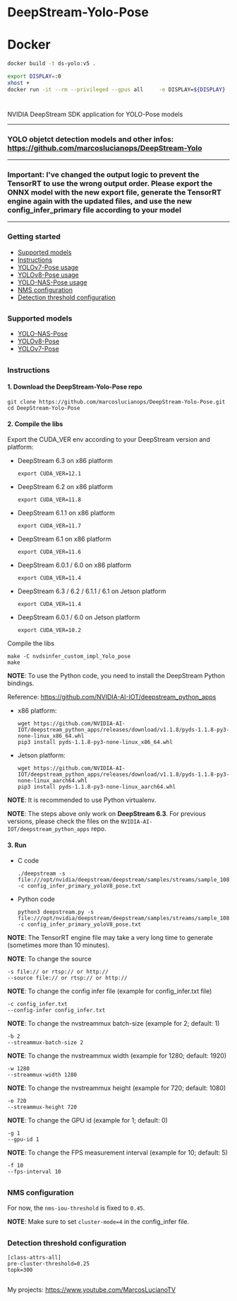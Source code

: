 # DeepStream-Yolo-Pose

# Docker

```bash
docker build -t ds-yolo:v5 .
```

```bash
export DISPLAY=:0
xhost +
docker run -it --rm --privileged --gpus all     -e DISPLAY=${DISPLAY}     --device /dev/snd     -v /tmp/.X11-unix/:/tmp/.X11-unix     --runtime=nvidia     ds-yolo:v5 /bin/bash
```
#

NVIDIA DeepStream SDK application for YOLO-Pose models

--------------------------------------------------------------------------------------------------
### YOLO objetct detection models and other infos: https://github.com/marcoslucianops/DeepStream-Yolo
--------------------------------------------------------------------------------------------------
### Important: I've changed the output logic to prevent the TensorRT to use the wrong output order. Please export the ONNX model with the new export file, generate the TensorRT engine again with the updated files, and use the new config_infer_primary file according to your model
--------------------------------------------------------------------------------------------------

### Getting started

* [Supported models](#supported-models)
* [Instructions](#basic-usage)
* [YOLOv7-Pose usage](docs/YOLOv7_Pose.md)
* [YOLOv8-Pose usage](docs/YOLOv8_Pose.md)
* [YOLO-NAS-Pose usage](docs/YOLONAS_Pose.md)
* [NMS configuration](#nms-configuration)
* [Detection threshold configuration](#detection-threshold-configuration)

##

### Supported models

* [YOLO-NAS-Pose](https://github.com/Deci-AI/super-gradients/blob/master/YOLONAS-POSE.md)
* [YOLOv8-Pose](https://github.com/ultralytics/ultralytics)
* [YOLOv7-Pose](https://github.com/WongKinYiu/yolov7)

##

### Instructions

#### 1. Download the DeepStream-Yolo-Pose repo

```
git clone https://github.com/marcoslucianops/DeepStream-Yolo-Pose.git
cd DeepStream-Yolo-Pose
```

#### 2. Compile the libs

Export the CUDA_VER env according to your DeepStream version and platform:

* DeepStream 6.3 on x86 platform

  ```
  export CUDA_VER=12.1
  ```

* DeepStream 6.2 on x86 platform

  ```
  export CUDA_VER=11.8
  ```

* DeepStream 6.1.1 on x86 platform

  ```
  export CUDA_VER=11.7
  ```

* DeepStream 6.1 on x86 platform

  ```
  export CUDA_VER=11.6
  ```

* DeepStream 6.0.1 / 6.0 on x86 platform

  ```
  export CUDA_VER=11.4
  ```

* DeepStream 6.3 / 6.2 / 6.1.1 / 6.1 on Jetson platform

  ```
  export CUDA_VER=11.4
  ```

* DeepStream 6.0.1 / 6.0 on Jetson platform

  ```
  export CUDA_VER=10.2
  ```

Compile the libs

```
make -C nvdsinfer_custom_impl_Yolo_pose
make
```

**NOTE**: To use the Python code, you need to install the DeepStream Python bindings.

Reference: https://github.com/NVIDIA-AI-IOT/deepstream_python_apps


* x86 platform: 

  ```
  wget https://github.com/NVIDIA-AI-IOT/deepstream_python_apps/releases/download/v1.1.8/pyds-1.1.8-py3-none-linux_x86_64.whl
  pip3 install pyds-1.1.8-py3-none-linux_x86_64.whl
  ```

* Jetson platform:

  ```
  wget https://github.com/NVIDIA-AI-IOT/deepstream_python_apps/releases/download/v1.1.8/pyds-1.1.8-py3-none-linux_aarch64.whl
  pip3 install pyds-1.1.8-py3-none-linux_aarch64.whl
  ```

**NOTE**: It is recommended to use Python virtualenv.

**NOTE**: The steps above only work on **DeepStream 6.3**. For previous versions, please check the files on the `NVIDIA-AI-IOT/deepstream_python_apps` repo.

#### 3. Run

* C code

  ```
  ./deepstream -s file:///opt/nvidia/deepstream/deepstream/samples/streams/sample_1080p_h264.mp4 -c config_infer_primary_yoloV8_pose.txt
  ```

* Python code

  ```
  python3 deepstream.py -s file:///opt/nvidia/deepstream/deepstream/samples/streams/sample_1080p_h264.mp4 -c config_infer_primary_yoloV8_pose.txt
  ```

**NOTE**: The TensorRT engine file may take a very long time to generate (sometimes more than 10 minutes).

**NOTE**: To change the source

```
-s file:// or rtsp:// or http://
--source file:// or rtsp:// or http://
```

**NOTE**: To change the config infer file (example for config_infer.txt file)

```
-c config_infer.txt
--config-infer config_infer.txt
```

**NOTE**: To change the nvstreammux batch-size (example for 2; default: 1)

```
-b 2
--streammux-batch-size 2
```

**NOTE**: To change the nvstreammux width (example for 1280; default: 1920)

```
-w 1280
--streammux-width 1280
```

**NOTE**: To change the nvstreammux height (example for 720; default: 1080)

```
-e 720
--streammux-height 720
```

**NOTE**: To change the GPU id (example for 1; default: 0)

```
-g 1
--gpu-id 1
```

**NOTE**: To change the FPS measurement interval (example for 10; default: 5)

```
-f 10
--fps-interval 10
```

##

### NMS configuration

For now, the `nms-iou-threshold` is fixed to `0.45`.

**NOTE**: Make sure to set `cluster-mode=4` in the config_infer file.

##

### Detection threshold configuration

```
[class-attrs-all]
pre-cluster-threshold=0.25
topk=300
```

##

My projects: https://www.youtube.com/MarcosLucianoTV
